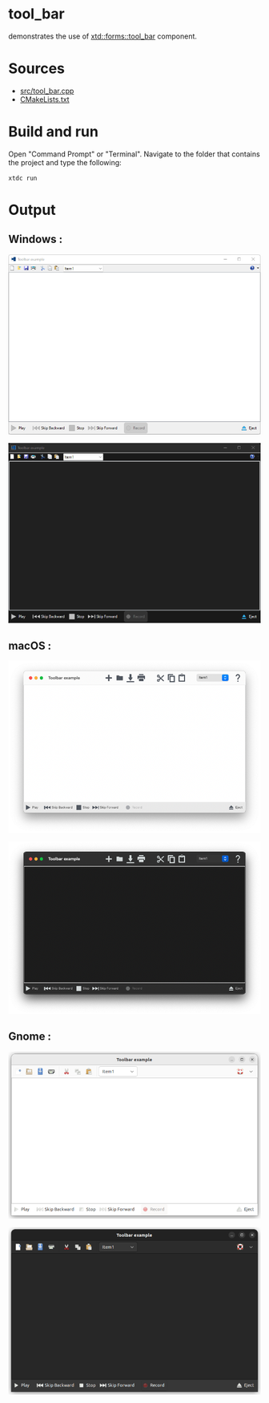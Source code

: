# tool_bar

demonstrates the use of [xtd::forms::tool_bar](../../../../src/xtd.forms/include/xtd/forms/tool_bar.h) component.

# Sources

* [src/tool_bar.cpp](src/tool_bar.cpp)
* [CMakeLists.txt](CMakeLists.txt)

# Build and run

Open "Command Prompt" or "Terminal". Navigate to the folder that contains the project and type the following:

```shell
xtdc run
```

# Output

## Windows :

![Screenshot](../../../../docs/pictures/examples/tool_bar_w.png)

![Screenshot](../../../../docs/pictures/examples/tool_bar_wd.png)

## macOS :

![Screenshot](../../../../docs/pictures/examples/tool_bar_m.png)

![Screenshot](../../../../docs/pictures/examples/tool_bar_md.png)

## Gnome :

![Screenshot](../../../../docs/pictures/examples/tool_bar_g.png)

![Screenshot](../../../../docs/pictures/examples/tool_bar_gd.png)
